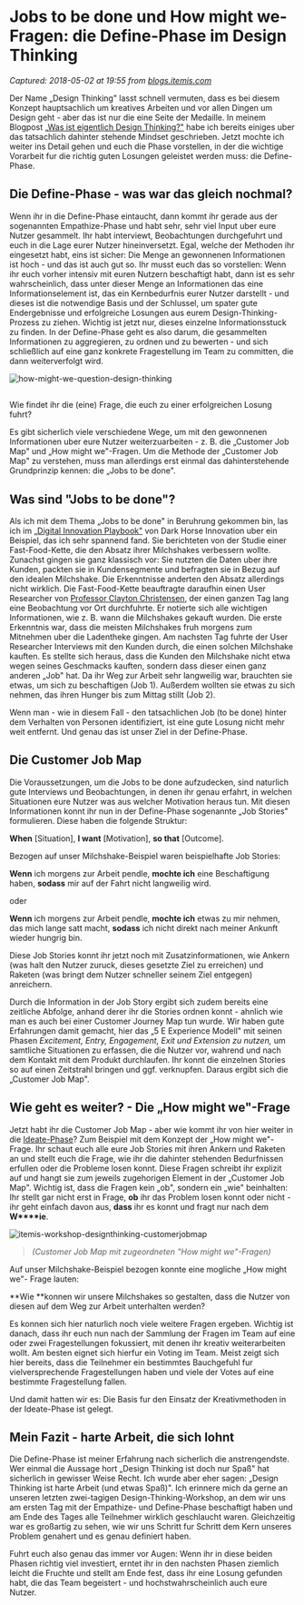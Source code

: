 # Jobs to be done und How might we-Fragen: die Define-Phase im Design Thinking

_Captured: 2018-05-02 at 19:55 from [blogs.itemis.com](https://blogs.itemis.com/de/jobs-to-be-done-und-how-might-we-fragen-die-define-phase-im-design-thinking?utm_source=hs_email&utm_medium=email&utm_content=62615711&_hsenc=p2ANqtz--v0y2c308NDDrW_UA25ZoRsnOOMxQROvJib49RtarbZFrmAwWhkwCHtmQfPHDmnQK_mW-VmJN_LaaA7WD0DwWJ8JQstw&_hsmi=62615711)_

Der Name „Design Thinking" lasst schnell vermuten, dass es bei diesem Konzept hauptsachlich um kreatives Arbeiten und vor allen Dingen um Design geht - aber das ist nur die eine Seite der Medaille. In meinem Blogpost „[Was ist eigentlich Design Thinking?"](https://blogs.itemis.com/de/was-ist-eigentlich-design-thinking) habe ich bereits einiges uber das tatsachlich dahinter stehende Mindset geschrieben. Jetzt mochte ich weiter ins Detail gehen und euch die Phase vorstellen, in der die wichtige Vorarbeit fur die richtig guten Losungen geleistet werden muss: die Define-Phase.

## Die Define-Phase - was war das gleich nochmal?

Wenn ihr in die Define-Phase eintaucht, dann kommt ihr gerade aus der sogenannten Empathize-Phase und habt sehr, sehr viel Input uber eure Nutzer gesammelt. Ihr habt interviewt, Beobachtungen durchgefuhrt und euch in die Lage eurer Nutzer hineinversetzt. Egal, welche der Methoden ihr eingesetzt habt, eins ist sicher: Die Menge an gewonnenen Informationen ist hoch - und das ist auch gut so. Ihr musst euch das so vorstellen: Wenn ihr euch vorher intensiv mit euren Nutzern beschaftigt habt, dann ist es sehr wahrscheinlich, dass unter dieser Menge an Informationen das eine Informationselement ist, das ein Kernbedurfnis eurer Nutzer darstellt - und dieses ist die notwendige Basis und der Schlussel, um spater gute Endergebnisse und erfolgreiche Losungen aus eurem Design-Thinking-Prozess zu ziehen. Wichtig ist jetzt nur, dieses einzelne Informationsstuck zu finden. In der Define-Phase geht es also darum, die gesammelten Informationen zu aggregieren, zu ordnen und zu bewerten - und sich schließlich auf eine ganz konkrete Fragestellung im Team zu committen, die dann weiterverfolgt wird.

![how-might-we-question-design-thinking](https://blogs.itemis.com/hs-fs/hubfs/Blog/YAKINDU%20Traceability/answer-5-questions.jpg?t=1525269115714&width=2172&height=1035&name=answer-5-questions.jpg)

##   
Wie findet ihr die (eine) Frage, die euch zu einer erfolgreichen Losung fuhrt?

Es gibt sicherlich viele verschiedene Wege, um mit den gewonnenen Informationen uber eure Nutzer weiterzuarbeiten - z. B. die „Customer Job Map" und „How might we"-Fragen. Um die Methode der „Customer Job Map" zu verstehen, muss man allerdings erst einmal das dahinterstehende Grundprinzip kennen: die „Jobs to be done".

## Was sind "Jobs to be done"?

Als ich mit dem Thema „Jobs to be done" in Beruhrung gekommen bin, las ich im „[Digital Innovation Playbook"](http://www.digital-innovation-playbook.de/) von Dark Horse Innovation uber ein Beispiel, das ich sehr spannend fand. Sie berichteten von der Studie einer Fast-Food-Kette, die den Absatz ihrer Milchshakes verbessern wollte. Zunachst gingen sie ganz klassisch vor: Sie nutzten die Daten uber ihre Kunden, packten sie in Kundensegmente und befragten sie in Bezug auf den idealen Milchshake. Die Erkenntnisse anderten den Absatz allerdings nicht wirklich. Die Fast-Food-Kette beauftragte daraufhin einen User Researcher von [Professor Clayton Christensen](http://www.claytonchristensen.com/), der einen ganzen Tag lang eine Beobachtung vor Ort durchfuhrte. Er notierte sich alle wichtigen Informationen, wie z. B. wann die Milchshakes gekauft wurden. Die erste Erkenntnis war, dass die meisten Milchshakes fruh morgens zum Mitnehmen uber die Ladentheke gingen. Am nachsten Tag fuhrte der User Researcher Interviews mit den Kunden durch, die einen solchen Milchshake kauften. Es stellte sich heraus, dass die Kunden den Milchshake nicht etwa wegen seines Geschmacks kauften, sondern dass dieser einen ganz anderen „Job" hat. Da ihr Weg zur Arbeit sehr langweilig war, brauchten sie etwas, um sich zu beschaftigen (Job 1). Außerdem wollten sie etwas zu sich nehmen, das ihren Hunger bis zum Mittag stillt (Job 2).

Wenn man - wie in diesem Fall - den tatsachlichen Job (to be done) hinter dem Verhalten von Personen identifiziert, ist eine gute Losung nicht mehr weit entfernt. Und genau das ist unser Ziel in der Define-Phase.

## Die Customer Job Map

Die Voraussetzungen, um die Jobs to be done aufzudecken, sind naturlich gute Interviews und Beobachtungen, in denen ihr genau erfahrt, in welchen Situationen eure Nutzer was aus welcher Motivation heraus tun. Mit diesen Informationen konnt ihr nun in der Define-Phase sogenannte „Job Stories" formulieren. Diese haben die folgende Struktur:

**When** [Situation], **I want** [Motivation], **so that** [Outcome].

Bezogen auf unser Milchshake-Beispiel waren beispielhafte Job Stories:

**Wenn** ich morgens zur Arbeit pendle, **mochte ich** eine Beschaftigung haben, **sodass** mir auf der Fahrt nicht langweilig wird.

oder

**Wenn** ich morgens zur Arbeit pendle, **mochte ich** etwas zu mir nehmen, das mich lange satt macht, **sodass** ich nicht direkt nach meiner Ankunft wieder hungrig bin.

Diese Job Stories konnt ihr jetzt noch mit Zusatzinformationen, wie Ankern (was halt den Nutzer zuruck, dieses gesetzte Ziel zu erreichen) und Raketen (was bringt dem Nutzer schneller seinem Ziel entgegen) anreichern.

Durch die Information in der Job Story ergibt sich zudem bereits eine zeitliche Abfolge, anhand derer ihr die Stories ordnen konnt - ahnlich wie man es auch bei einer Customer Journey Map tun wurde. Wir haben gute Erfahrungen damit gemacht, hier das „5 E Experience Modell" mit seinen Phasen _Excitement, Entry, Engagement, Exit und Extension _zu nutzen_,_ um samtliche Situationen zu erfassen, die die Nutzer vor, wahrend und nach dem Kontakt mit dem Produkt durchlaufen. Ihr konnt die einzelnen Stories so auf einen Zeitstrahl bringen und ggf. verknupfen. Daraus ergibt sich die „Customer Job Map".

## Wie geht es weiter? - Die „How might we"-Frage

Jetzt habt ihr die Customer Job Map - aber wie kommt ihr von hier weiter in die [Ideate-Phase](https://blogs.itemis.com/de/mehr-als-brainstorming-kreativmethoden-im-design-thinking)? Zum Beispiel mit dem Konzept der „How might we"-Frage. Ihr schaut euch alle eure Job Stories mit ihren Ankern und Raketen an und stellt euch die Frage, wie ihr die dahinter stehenden Bedurfnissen erfullen oder die Probleme losen konnt. Diese Fragen schreibt ihr explizit auf und hangt sie zum jeweils zugehorigen Element in der „Customer Job Map". Wichtig ist, dass die Fragen kein „ob", sondern ein „wie" beinhalten: Ihr stellt gar nicht erst in Frage, **ob** ihr das Problem losen konnt oder nicht - ihr geht einfach davon aus, **dass** ihr es konnt und fragt nur nach dem **W****ie**.

![itemis-workshop-designthinking-customerjobmap](https://blogs.itemis.com/hs-fs/hubfs/Blog/Usability/itemis-workshop-designthinking-customerjobmap.jpg?t=1525269115714&width=9879&height=7623&name=itemis-workshop-designthinking-customerjobmap.jpg)

> _(Customer Job Map mit zugeordneten "How might we"-Fragen)_

Auf unser Milchshake-Beispiel bezogen konnte eine mogliche „How might we"\- Frage lauten:

**Wie **konnen wir unsere Milchshakes so gestalten, dass die Nutzer von diesen auf dem Weg zur Arbeit unterhalten werden?

Es konnen sich hier naturlich noch viele weitere Fragen ergeben. Wichtig ist danach, dass ihr euch nun nach der Sammlung der Fragen im Team auf eine oder zwei Fragestellungen fokussiert, mit denen ihr kreativ weiterarbeiten wollt. Am besten eignet sich hierfur ein Voting im Team. Meist zeigt sich hier bereits, dass die Teilnehmer ein bestimmtes Bauchgefuhl fur vielversprechende Fragestellungen haben und viele der Votes auf eine bestimmte Fragestellung fallen.

Und damit hatten wir es: Die Basis fur den Einsatz der Kreativmethoden in der Ideate-Phase ist gelegt.

## Mein Fazit - harte Arbeit, die sich lohnt

Die Define-Phase ist meiner Erfahrung nach sicherlich die anstrengendste. Wer einmal die Aussage hort „Design Thinking ist doch nur Spaß" hat sicherlich in gewisser Weise Recht. Ich wurde aber eher sagen: „Design Thinking ist harte Arbeit (und etwas Spaß)". Ich erinnere mich da gerne an unseren letzten zwei-tagigen Design-Thinking-Workshop, an dem wir uns am ersten Tag mit der Empathize- und Define-Phase beschaftigt haben und am Ende des Tages alle Teilnehmer wirklich geschlaucht waren. Gleichzeitig war es großartig zu sehen, wie wir uns Schritt fur Schritt dem Kern unseres Problem genahert und es genau definiert haben.

Fuhrt euch also genau das immer vor Augen: Wenn ihr in diese beiden Phasen richtig viel investiert, erntet ihr in den nachsten Phasen ziemlich leicht die Fruchte und stellt am Ende fest, dass ihr eine Losung gefunden habt, die das Team begeistert - und hochstwahrscheinlich auch eure Nutzer.
